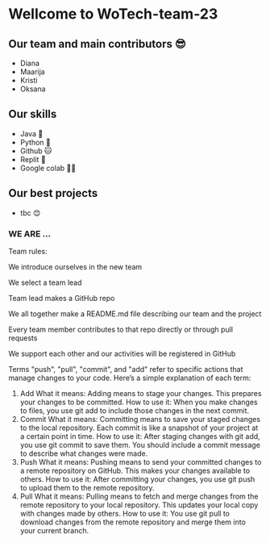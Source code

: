 # Wellcome to WoTech-team-23

## Our team and main contributors 😎
- Diana
- Maarija
- Kristi
- Oksana

## Our skills
- Java 🌟
- Python 🐍
- Github 🐱
- Replit 🦎
- Google colab 👯‍♀️
## Our best projects
- tbc 😊

### WE ARE ...

Team rules:

We introduce ourselves in the new team

We select a team lead

Team lead makes a GitHub repo

We all together make a README.md file describing our team and the project

Every team member contributes to that repo directly or through pull requests

We support each other and our activities will be registered in GitHub


Terms "push", "pull", "commit", and "add" refer to specific actions that manage changes to your code. Here’s a simple explanation of each term:

1. Add
What it means: Adding means to stage your changes. This prepares your changes to be committed.
How to use it: When you make changes to files, you use git add to include those changes in the next commit.
2. Commit
What it means: Committing means to save your staged changes to the local repository. Each commit is like a snapshot of your project at a certain point in time.
How to use it: After staging changes with git add, you use git commit to save them. You should include a commit message to describe what changes were made.
3. Push
What it means: Pushing means to send your committed changes to a remote repository on GitHub. This makes your changes available to others.
How to use it: After committing your changes, you use git push to upload them to the remote repository.
4. Pull
What it means: Pulling means to fetch and merge changes from the remote repository to your local repository. This updates your local copy with changes made by others.
How to use it: You use git pull to download changes from the remote repository and merge them into your current branch.
